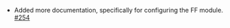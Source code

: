 - Added more documentation, specifically for configuring the FF module. [#254](https://github.com/precice/openfoam-adapter/pull/254)
